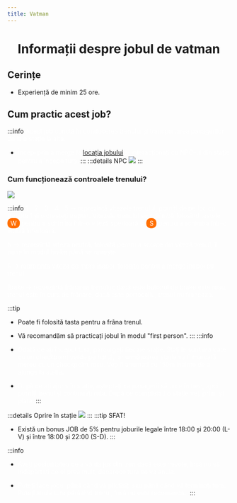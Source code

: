 ```yaml
---
title: Vatman
---
```

<script setup> 
    import KeyIcon from '../.vitepress/components/KeyIcon.vue'
</script>

# <span class="header-font"><center>Informații despre jobul de vatman</center></span>

## <span class="header-font">Cerințe</span>
- Experiență de minim 25 ore.

## <span class="header-font">Cum practic acest job?</span>

:::info
<span style="color:white">Acest job constă în conducerea trenului și transportarea pasagerilor de la o stație la alta.</span>

- <span style="color:white">Începi prin a merge la [locația jobului](locatii) și interacționați cu NPC-ul din stație pentru a începe tura.</span>
:::
:::details NPC
![](https://i.imgur.com/0pEpA2O.png)
:::

### <span class="header-font">Cum funcționează controalele trenului?</span>

![](https://i.imgur.com/JJs0URA.png)

:::info 
<span style="color:white">1 - 2 - 3 - 4 - 5 -> reprezintă vitezele trenului, porniți de pe loc cu treapta 1 și o creșteți treptat. Vitezele trenului se schimbă folosind tastele <span style="padding: 3px 7px; border-radius: 10px; background-color: #ff6f00;">W</span> pentru a schimba într-o viteză sperioară și <span style="padding: 3px 7px; border-radius: 10px; background-color: #ff6f00;">S</span> pentru a schimba într-o viteză inferioară.</span>


<span style="color:white">N -> reprezintă viteza neutră, folosită pentru a scoate din viteză trenul, îl pune în modul brake până se oprește.</span>

<span style="color:white">R -> reprezintă viteza de mers înapoi, folosită pentru a merge înapoi cu trenul.</span>

<span style="color:white">Brake -> reprezintă frânarea trenului; dacă este butonul de brake este roșu, trenul este în curs de frânare, dacă este portocaliu, trenul nu frânează.</span>

:::tip
- Poate fi folosită tasta <KeyIcon keyType="space"/> pentru a frâna trenul.
- Vă recomandăm să practicați jobul în modul "first person".
:::
:::info
- <span style="color:white">Odată ce ați început tura, parcurgeți fiecare stație. Stațiile sunt marcate cu un checkpoint verde pe hartă, iar următoarea stație va fi marcată mereu cu un checkpoint roșu. Veți fi anunțați cu 150m înainte de a ajunge la stație.</span>

- <span style="color:white">După ce ați ajuns în stație, așteptați ca pasagerii să urce în tren, apoi porniți trenul și continuați ruta. După ce completați o stație veți primi și plata.</span>
:::

:::details Oprire în stație
![](https://i.imgur.com/PPYGiWx.gif)
:::
:::tip SFAT!
- Există un bonus JOB de 5% pentru joburile legale între 18:00 și 20:00 (L-V) și între 18:00 și 22:00 (S-D).
:::

:::info
- <span style="color:white">Aveți posibilitatea de a vă da jos din tren dacă este nevoie, însă nu vă îndepărtați de el prea mult, deoarece tura se va anula.</span>

- <span style="color:white">Puteți face jobul până când vă plictisiți sau până când vă terminați tura. Puteți anula tura părăsind trenul, însă nu este recomandat.</span>
:::